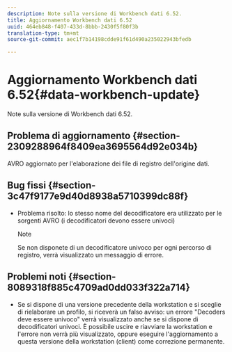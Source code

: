 ```yaml
---
description: Note sulla versione di Workbench dati 6.52.
title: Aggiornamento Workbench dati 6.52
uuid: 464eb848-f407-433d-8bbb-2430f5f80f3b
translation-type: tm+mt
source-git-commit: aec1f7b14198cdde91f61d490a235022943bfedb

---
```



# Aggiornamento Workbench dati 6.52{#data-workbench-update}

Note sulla versione di Workbench dati 6.52.

## Problema di aggiornamento {#section-2309288964f8409ea3695564d92e034b}

AVRO aggiornato per l&#39;elaborazione dei file di registro dell&#39;origine dati.

## Bug fissi {#section-3c47f9177e9d40d8938a5710399dc88f}

* Problema risolto: lo stesso nome del decodificatore era utilizzato per le sorgenti AVRO (i decodificatori devono essere univoci)

   >[!NOTE]
   >
   >Se non disponete di un decodificatore univoco per ogni percorso di registro, verrà visualizzato un messaggio di errore.

## Problemi noti {#section-8089318f885c4709ad0dd033f322a714}

* Se si dispone di una versione precedente della workstation e si sceglie di rielaborare un profilo, si riceverà un falso avviso: un errore &quot;Decoders deve essere univoco&quot; verrà visualizzato anche se si dispone di decodificatori univoci. È possibile uscire e riavviare la workstation e l&#39;errore non verrà più visualizzato, oppure eseguire l&#39;aggiornamento a questa versione della workstation (client) come correzione permanente.
